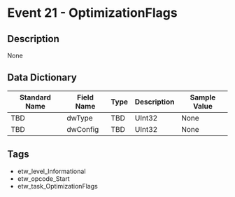 # Event 21 - OptimizationFlags

## Description
None

## Data Dictionary
|Standard Name|Field Name|Type|Description|Sample Value|
|---|---|---|---|---|
|TBD|dwType|TBD|UInt32|None|None|
|TBD|dwConfig|TBD|UInt32|None|None|

## Tags
* etw_level_Informational
* etw_opcode_Start
* etw_task_OptimizationFlags